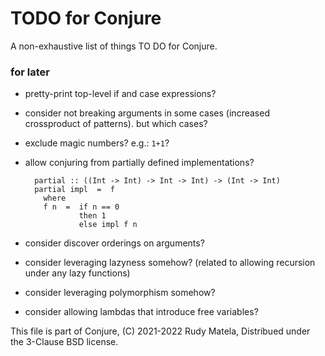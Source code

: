 TODO for Conjure
================

A non-exhaustive list of things TO DO for Conjure.


### for later

* pretty-print top-level if and case expressions?

* consider not breaking arguments in some cases
  (increased crossproduct of patterns).
  but which cases?

* exclude magic numbers?  e.g.: `1+1`?

* allow conjuring from partially defined implementations?

        partial :: ((Int -> Int) -> Int -> Int) -> (Int -> Int)
        partial impl  =  f
          where
          f n  =  if n == 0
                  then 1
                  else impl f n

* consider discover orderings on arguments?

* consider leveraging lazyness somehow?
  (related to allowing recursion under any lazy functions)

* consider leveraging polymorphism somehow?

* consider allowing lambdas that introduce free variables?


This file is part of Conjure,
(C) 2021-2022 Rudy Matela,
Distribued under the 3-Clause BSD license.
